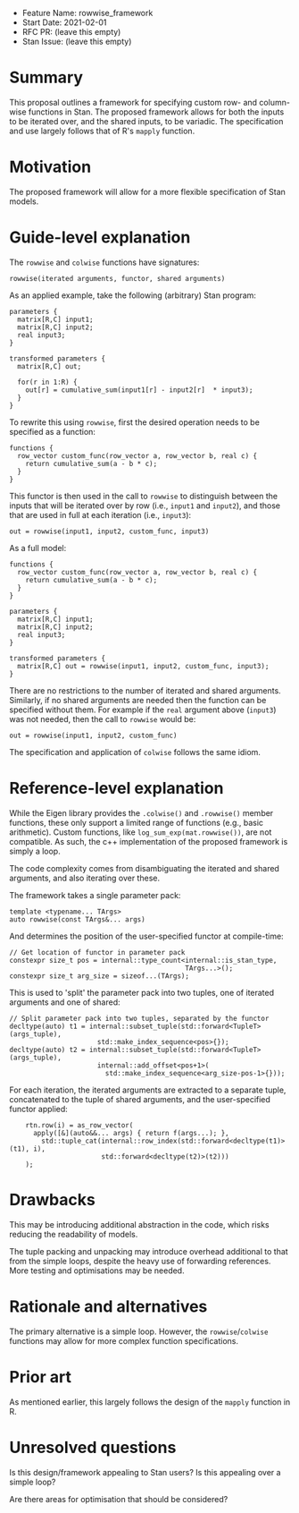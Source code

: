- Feature Name: rowwise_framework
- Start Date: 2021-02-01
- RFC PR: (leave this empty)
- Stan Issue: (leave this empty)

# Summary
[summary]: #summary

This proposal outlines a framework for specifying custom row- and column-wise functions in Stan. The proposed framework allows for both the inputs to be iterated over, and the shared inputs, to be variadic. The specification and use largely follows that of R's ```mapply``` function. 

# Motivation
[motivation]: #motivation

The proposed framework will allow for a more flexible specification of Stan models.

# Guide-level explanation
[guide-level-explanation]: #guide-level-explanation

The ```rowwise``` and ```colwise``` functions have signatures:
```
rowwise(iterated arguments, functor, shared arguments)
```

As an applied example, take the following (arbitrary) Stan program:
```
parameters {
  matrix[R,C] input1;
  matrix[R,C] input2;
  real input3;
}

transformed parameters {
  matrix[R,C] out;

  for(r in 1:R) {
    out[r] = cumulative_sum(input1[r] - input2[r]  * input3);
  }
}
```

To rewrite this using ```rowwise```, first the desired operation needs to be specified as a function:
```
functions {
  row_vector custom_func(row_vector a, row_vector b, real c) {
    return cumulative_sum(a - b * c);
  }
}
```

This functor is then used in the call to ```rowwise``` to distinguish between the inputs that will be iterated over by row (i.e., ```input1``` and ```input2```), and those that are used in full at each iteration (i.e., ```input3```):
```
out = rowwise(input1, input2, custom_func, input3)
```

As a full model:
```
functions {
  row_vector custom_func(row_vector a, row_vector b, real c) {
    return cumulative_sum(a - b * c);
  }
}

parameters {
  matrix[R,C] input1;
  matrix[R,C] input2;
  real input3;
}

transformed parameters {
  matrix[R,C] out = rowwise(input1, input2, custom_func, input3);
}
```

There are no restrictions to the number of iterated and shared arguments. Similarly, if no shared arguments are needed then the function can be specified without them. For example if the ```real``` argument above (```input3```) was not needed, then the call to ```rowwise``` would be:
```
out = rowwise(input1, input2, custom_func)
```

The specification and application of ```colwise``` follows the same idiom.

# Reference-level explanation
[reference-level-explanation]: #reference-level-explanation

While the Eigen library provides the ```.colwise()``` and ```.rowwise()``` member functions, these only support a limited range of functions (e.g., basic arithmetic). Custom functions, like ```log_sum_exp(mat.rowwise())```, are not compatible. As such, the c++ implementation of the proposed framework is simply a loop.

The code complexity comes from disambiguating the iterated and shared arguments, and also iterating over these.

The framework takes a single parameter pack:
```
template <typename... TArgs>
auto rowwise(const TArgs&... args)
```

And determines the position of the user-specified functor at compile-time:
```
// Get location of functor in parameter pack
constexpr size_t pos = internal::type_count<internal::is_stan_type,
                                            TArgs...>();
constexpr size_t arg_size = sizeof...(TArgs);
```

This is used to 'split' the parameter pack into two tuples, one of iterated arguments and one of shared:
```
// Split parameter pack into two tuples, separated by the functor
decltype(auto) t1 = internal::subset_tuple(std::forward<TupleT>(args_tuple),
                      std::make_index_sequence<pos>{});
decltype(auto) t2 = internal::subset_tuple(std::forward<TupleT>(args_tuple),
                      internal::add_offset<pos+1>(
                        std::make_index_sequence<arg_size-pos-1>{}));
```

For each iteration, the iterated arguments are extracted to a separate tuple, concatenated to the tuple of shared arguments, and the user-specified functor applied:
```
    rtn.row(i) = as_row_vector(
      apply([&](auto&&... args) { return f(args...); },
        std::tuple_cat(internal::row_index(std::forward<decltype(t1)>(t1), i),
                       std::forward<decltype(t2)>(t2)))
    );
```

# Drawbacks
[drawbacks]: #drawbacks

This may be introducing additional abstraction in the code, which risks reducing the readability of models.

The tuple packing and unpacking may introduce overhead additional to that from the simple loops, despite the heavy use of forwarding references. More testing and optimisations may be needed.


# Rationale and alternatives
[rationale-and-alternatives]: #rationale-and-alternatives

The primary alternative is a simple loop. However, the ```rowwise```/```colwise``` functions may allow for more complex function specifications. 

# Prior art
[prior-art]: #prior-art

As mentioned earlier, this largely follows the design of the ```mapply``` function in R.

# Unresolved questions
[unresolved-questions]: #unresolved-questions

Is this design/framework appealing to Stan users? Is this appealing over a simple loop?

Are there areas for optimisation that should be considered?
